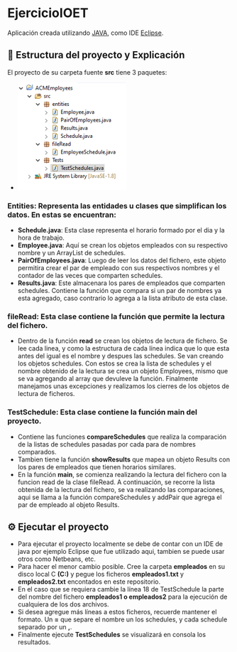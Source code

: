 # EjercicioIOET

Aplicación creada utilizando [JAVA](https://www.java.com/es/), como IDE [Eclipse](https://www.eclipse.org/).

## :page_facing_up: Estructura del proyecto y Explicación
El proyecto de su carpeta fuente **src** tiene 3 paquetes:  
- ![Estructura del proyecto](https://github.com/FreddyJR1995/EjercicioIOET/blob/master/Captura%20de%20pantalla%202022-01-15%20230507.png)
### **Entities**: Representa las entidades u clases que simplifican los datos. En estas se encuentran:  
  - **Schedule.java**: Esta clase representa el horario formado por el dia y la hora de trabajo.  
  - **Employee.java**: Aquí se crean los objetos empleados con su respectivo nombre y un ArrayList de schedules.  
  - **PairOfEmployees.java**: Luego de leer los datos del fichero, este objeto permitira crear el par de empleado con sus respectivos nombres y el contador de las veces que comparten schedules.  
  - **Results.java**: Este almacenara los pares de empleados que comparten schedules. Contiene la función que compara si un par de nombres ya esta agregado, caso contrario lo agrega a la lista atributo de esta clase.  
 ### **fileRead**: Esta clase contiene la función que permite la lectura del fichero. 
  - Dentro de la función **read** se crean los objetos de lectura de fichero. Se lee cada linea, y como la estructura de cada línea indica que lo que esta antes del igual es el nombre y despues las schedules. Se van creando los objetos schedules. Con estos se crea la lista de schedules y el nombre obtenido de la lectura se crea un objeto Employees, mismo que se va agregando al array que devuleve la función. Finalmente manejamos unas excepciones y realizamos los cierres de los objetos de lectura de ficheros.  
 ### **TestSchedule**: Esta clase contiene la función **main** del proyecto.  
  - Contiene las funciones **compareSchedules** que realiza la comparación de la listas de schedules pasadas por cada para de nombres comparados.  
  - Tambien tiene la función **showResults** que mapea un objeto Results con los pares de empleados que tienen horarios similares.  
  - En la función **main**, se comienza realizando la lectura del fichero con la funcion read de la clase fileRead. A continuación, se recorre la lista obtenida de la lectura del fichero, se va realizando las comparaciones, aqui se llama a la función compareSchedules y addPair que agrega el par de empleado al objeto Results.
 ## ⚙️ Ejecutar el proyecto  
 - Para ejecutar el proyecto localmente se debe de contar con un IDE de java por ejemplo Eclipse que fue utilizado aqui, tambien se puede usar otros como Netbeans, etc.  
 - Para hacer el menor cambio posible. Cree la carpeta **empleados** en su disco local C **(C:\)** y pegue los ficheros **empleados1.txt** y **empleados2.txt** encontados en este repositorio.  
 - En el caso que se requiera cambie la línea 18 de TestSchedule la parte del nombre del fichero **empleados1 o empleados2** para la ejecución de cualquiera de los dos archivos.  
 - Si desea agregue más líneas a estos ficheros, recuerde mantener el formato. Un **=** que separe el nombre un los schedules, y cada schedule separado por un **,**.  
 - Finalmente ejecute **TestSchedules** se visualizará en consola los resultados.
 
